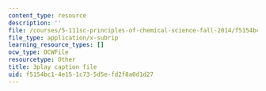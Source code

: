 ```yaml
---
content_type: resource
description: ''
file: /courses/5-111sc-principles-of-chemical-science-fall-2014/f5154bc14e151c735d5efd2f8a0d1d27_U6YamvF7BE.srt
file_type: application/x-subrip
learning_resource_types: []
ocw_type: OCWFile
resourcetype: Other
title: 3play caption file
uid: f5154bc1-4e15-1c73-5d5e-fd2f8a0d1d27
---
```

